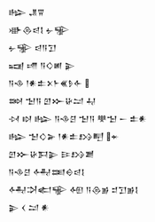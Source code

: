 <div class='block'>
<div class='line'>𒈗 𒂗𒐊</div>
<div class='line'>𒀝𒁲𒁀𒋙 𒉡𒊌</div>
<div class='line'>𒉡𒊌 𒁀𒀀𒋛</div>
<div class='line'>𒍢 𒋬 𒀀𒄭𒅖 𒉌</div>
<div class='line'>𒀀𒈾 𒁹𒀭𒉺𒉽𒈨𒌍𒊩𒅆 </div>
<div class='line'>𒇷 𒈠𒀀 𒇻𒁍𒄩𒁺 𒄷</div>
<div class='line'>𒀴 𒊭 𒈗 𒀀𒈾𒆪 𒈠𒀀 𒋧𒈠 𒀸 𒉺𒀭</div>
<div class='line'>𒈗 𒈠𒄭𒅕 𒁹𒀭𒉺𒋳𒋃 𒄬</div>
<div class='line'>𒇻𒁍𒄩𒁕𒉌 𒄿𒋳𒋢</div>
<div class='line'>𒀀𒈾𒆪 𒅈𒌅𒀪𒁀𒋙</div>
<div class='line'>𒅈𒋫𒅗𒊍 𒅇 𒀀𒁲𒂊 𒄑𒋛𒂊𒋙</div>
<div class='line'>𒉌 𒌋 𒁺 𒀭</div>
</div>